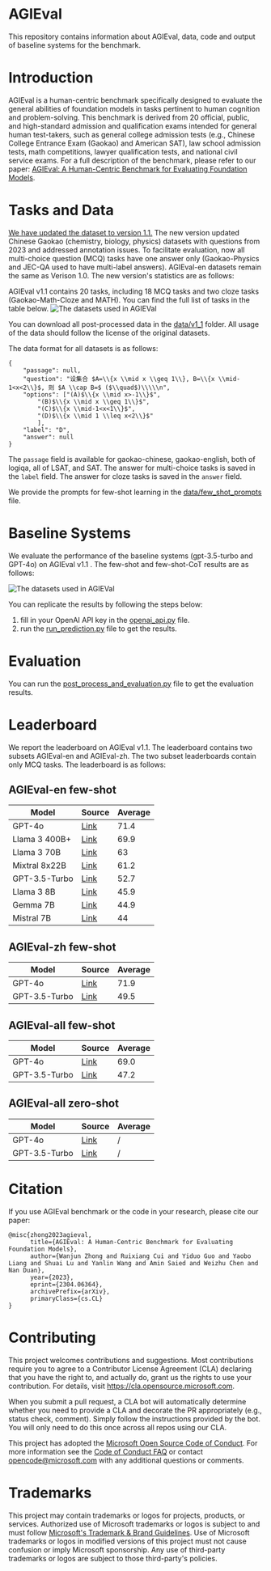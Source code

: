 # AGIEval
This repository contains information about AGIEval, data, code and output of baseline systems for the benchmark.

# Introduction
AGIEval is a human-centric benchmark specifically designed to evaluate the general abilities of foundation models in tasks pertinent to human cognition and problem-solving. 
This benchmark is derived from 20 official, public, and high-standard admission and qualification exams intended for general human test-takers, such as general college admission tests (e.g., Chinese College Entrance Exam (Gaokao) and American SAT), law school admission tests, math competitions, lawyer qualification tests, and national civil service exams. 
For a full description of the benchmark, please refer to our paper: [AGIEval: A Human-Centric Benchmark for
Evaluating Foundation Models](https://arxiv.org/pdf/2304.06364.pdf).

# Tasks and Data
[We have updated the dataset to version 1.1.](data/v1_1) The new version updated Chinese Gaokao (chemistry, biology, physics) datasets with questions from 2023 and addressed annotation issues. To facilitate evaluation, now all multi-choice question (MCQ) tasks have one answer only (Gaokao-Physics and JEC-QA used to have multi-label answers). AGIEval-en datasets remain the same as Verison 1.0. The new version's statistics are as follows:

AGIEval v1.1 contains 20 tasks, including 18 MCQ tasks and two cloze tasks (Gaokao-Math-Cloze and MATH). You can find the full list of tasks in the table below.
![The datasets used in AGIEVal](AGIEval_tasks.png)

You can download all post-processed data in the [data/v1_1](data/v1_1) folder. All usage of the data should follow the license of the original datasets. 

The data format for all datasets is as follows:
```
{
    "passage": null,
    "question": "设集合 $A=\\{x \\mid x \\geq 1\\}, B=\\{x \\mid-1<x<2\\}$, 则 $A \\cap B=$ ($\\quad$)\\\\\n",
    "options": ["(A)$\\{x \\mid x>-1\\}$", 
        "(B)$\\{x \\mid x \\geq 1\\}$", 
        "(C)$\\{x \\mid-1<x<1\\}$", 
        "(D)$\\{x \\mid 1 \\leq x<2\\}$"
        ],
    "label": "D",
    "answer": null
}
```
The `passage` field is available for gaokao-chinese, gaokao-english, both of logiqa, all of LSAT, and SAT. The answer for multi-choice tasks is saved in the `label` field. The answer for cloze tasks is saved in the `answer` field. 

We provide the prompts for few-shot learning in the [data/few_shot_prompts](data/few_shot_prompts.csv) file.
# Baseline Systems
We evaluate the performance of the baseline systems (gpt-3.5-turbo and GPT-4o) on AGIEval v1.1 .
The few-shot and few-shot-CoT results are as follows:

![The datasets used in AGIEVal](gpt_results.png)

You can replicate the results by following the steps below:
1. fill in your OpenAI API key in the [openai_api.py](openai_api.py) file.
2. run the [run_prediction.py](run_prediction.py) file to get the results.

# Evaluation
You can run the [post_process_and_evaluation.py](post_process_and_evaluation.py) file to get the evaluation results.
# Leaderboard
We report the leaderboard on AGIEval v1.1. The leaderboard contains two subsets AGIEval-en and AGIEval-zh. The two subset leaderboards contain only MCQ tasks. The leaderboard is as follows:

## AGIEval-en few-shot

| Model            | Source                                                   | Average |
|------------------|----------------------------------------------------------|---------|
| GPT-4o           | [Link](https://github.com/ruixiangcui/AGIEval)           | 71.4    |
| Llama 3 400B+    | [Link](https://ai.meta.com/blog/meta-llama-3/)           | 69.9    |
| Llama 3 70B      | [Link](https://ai.meta.com/blog/meta-llama-3/)           | 63      |
| Mixtral 8x22B    | [Link](https://ai.meta.com/blog/meta-llama-3/)           | 61.2    |
| GPT-3.5-Turbo    | [Link](https://github.com/ruixiangcui/AGIEval)           | 52.7    |
| Llama 3 8B       | [Link](https://ai.meta.com/blog/meta-llama-3/)           | 45.9    |
| Gemma 7B         | [Link](https://ai.meta.com/blog/meta-llama-3/)           | 44.9    |
| Mistral 7B       | [Link](https://ai.meta.com/blog/meta-llama-3/)           | 44      |

## AGIEval-zh few-shot

| Model            | Source                                                   | Average |
|------------------|----------------------------------------------------------|---------|
| GPT-4o           | [Link](https://github.com/ruixiangcui/AGIEval)           | 71.9    |
| GPT-3.5-Turbo    | [Link](https://github.com/ruixiangcui/AGIEval)           | 49.5    |

## AGIEval-all few-shot

| Model            | Source                                                   | Average |
|------------------|----------------------------------------------------------|---------|
| GPT-4o           | [Link](https://github.com/ruixiangcui/AGIEval)           | 69.0    |
| GPT-3.5-Turbo    | [Link](https://github.com/ruixiangcui/AGIEval)           | 47.2    |

## AGIEval-all zero-shot

| Model            | Source                                                   | Average |
|------------------|----------------------------------------------------------|---------|
| GPT-4o           | [Link](https://github.com/ruixiangcui/AGIEval)           | /       |
| GPT-3.5-Turbo    | [Link](https://github.com/ruixiangcui/AGIEval)           | /       |


# Citation
If you use AGIEval benchmark or the code in your research, please cite our paper:
```
@misc{zhong2023agieval,
      title={AGIEval: A Human-Centric Benchmark for Evaluating Foundation Models}, 
      author={Wanjun Zhong and Ruixiang Cui and Yiduo Guo and Yaobo Liang and Shuai Lu and Yanlin Wang and Amin Saied and Weizhu Chen and Nan Duan},
      year={2023},
      eprint={2304.06364},
      archivePrefix={arXiv},
      primaryClass={cs.CL}
}
```

# Contributing
This project welcomes contributions and suggestions.  Most contributions require you to agree to a
Contributor License Agreement (CLA) declaring that you have the right to, and actually do, grant us
the rights to use your contribution. For details, visit https://cla.opensource.microsoft.com.

When you submit a pull request, a CLA bot will automatically determine whether you need to provide
a CLA and decorate the PR appropriately (e.g., status check, comment). Simply follow the instructions
provided by the bot. You will only need to do this once across all repos using our CLA.

This project has adopted the [Microsoft Open Source Code of Conduct](https://opensource.microsoft.com/codeofconduct/).
For more information see the [Code of Conduct FAQ](https://opensource.microsoft.com/codeofconduct/faq/) or
contact [opencode@microsoft.com](mailto:opencode@microsoft.com) with any additional questions or comments.

# Trademarks

This project may contain trademarks or logos for projects, products, or services. Authorized use of Microsoft 
trademarks or logos is subject to and must follow 
[Microsoft's Trademark & Brand Guidelines](https://www.microsoft.com/en-us/legal/intellectualproperty/trademarks/usage/general).
Use of Microsoft trademarks or logos in modified versions of this project must not cause confusion or imply Microsoft sponsorship.
Any use of third-party trademarks or logos are subject to those third-party's policies.

